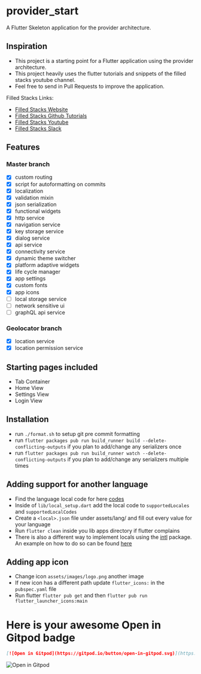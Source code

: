 # provider_start

A Flutter Skeleton application for the provider architecture.

## Inspiration

- This project is a starting point for a Flutter application using the provider architecture.
- This project heavily uses the flutter tutorials and snippets of the filled stacks youtube channel.
- Feel free to send in Pull Requests to improve the application.

Filled Stacks Links:

- [Filled Stacks Website](https://www.filledstacks.com/)
- [Filled Stacks Github Tutorials](https://github.com/FilledStacks/flutter-tutorials)
- [Filled Stacks Youtube](https://www.youtube.com/channel/UC2d0BYlqQCdF9lJfydl_02Q)
- [Filled Stacks Slack](https://filledstacks.slack.com/join/shared_invite/enQtNjY0NTQ3MTYwMzEwLTJjZmU0ODRhOTA5ZGE3MTUxOTUzODdlNzFjMDg0ZGU4ZDQzMzVlMDQ0MzYxZWNhOWViOGI1NjZiZDE1YTQ3NGM)

## Features

### Master branch

- [x] custom routing
- [x] script for autoformatting on commits
- [x] localization
- [x] validation mixin
- [x] json serialization
- [x] functional widgets
- [x] http service
- [x] navigation service
- [x] key storage service
- [x] dialog service
- [x] api service
- [x] connectivity service
- [x] dynamic theme switcher
- [x] platform adaptive widgets
- [x] life cycle manager
- [x] app settings
- [x] custom fonts
- [x] app icons
- [ ] local storage service
- [ ] network sensitive ui
- [ ] graphQL api service

### Geolocator branch

- [x] location service
- [x] location permission service

## Starting pages included

- Tab Container
- Home View
- Settings View
- Login View

## Installation

- run `./format.sh` to setup git pre commit formatting
- run `flutter packages pub run build_runner build --delete-conflicting-outputs` if you plan to add/change any serializers once
- run `flutter packages pub run build_runner watch --delete-conflicting-outputs` if you plan to add/change any serializers multiple times

## Adding support for another language

- Find the language local code for here [codes](https://en.wikipedia.org/wiki/List_of_ISO_639-1_codes)
- Inside of `lib/local_setup.dart` add the local code to `supportedLocales` and `supportedLocalCodes`
- Create a `<local>.json` file under assets/lang/ and fill out every value for your language
- Run `flutter clean` inside you lib apps directory if flutter complains
- There is also a different way to implement locals using the [intl](https://pub.dev/packages/intl) package. An example on how to do so can be found [here](https://github.com/flutter/website/tree/master/examples/internationalization/intl_example)

## Adding app icon

- Change icon `assets/images/logo.png` another image
- If new icon has a different path update `flutter_icons:` in the `pubspec.yaml` file
- Run flutter `flutter pub get` and then `flutter pub run flutter_launcher_icons:main`


# Here is your awesome Open in Gitpod badge

```md
[![Open in Gitpod](https://gitpod.io/button/open-in-gitpod.svg)](https://gitpod.io/#https://github.com/servplatformprovider_architecture)
```

![Open in Gitpod](https://gitpod.io/button/open-in-gitpod.svg)
